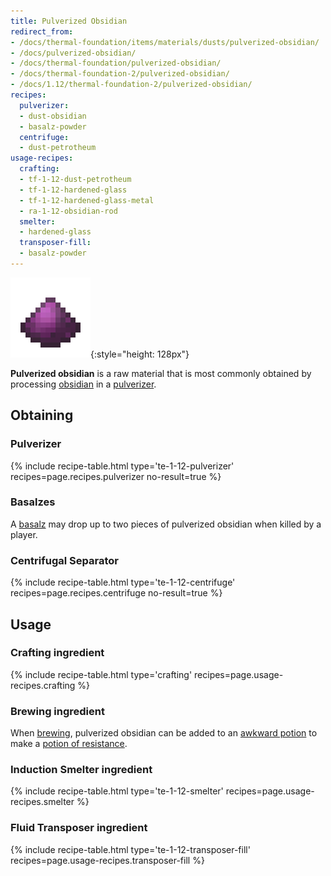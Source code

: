 ```yaml
---
title: Pulverized Obsidian
redirect_from:
- /docs/thermal-foundation/items/materials/dusts/pulverized-obsidian/
- /docs/pulverized-obsidian/
- /docs/thermal-foundation/pulverized-obsidian/
- /docs/thermal-foundation-2/pulverized-obsidian/
- /docs/1.12/thermal-foundation-2/pulverized-obsidian/
recipes:
  pulverizer:
  - dust-obsidian
  - basalz-powder
  centrifuge:
  - dust-petrotheum
usage-recipes:
  crafting:
  - tf-1-12-dust-petrotheum
  - tf-1-12-hardened-glass
  - tf-1-12-hardened-glass-metal
  - ra-1-12-obsidian-rod
  smelter:
  - hardened-glass
  transposer-fill:
  - basalz-powder
---
```


![Pulverized obsidian](/assets/images/thermal-foundation-2/dust-obsidian.png){:style="height: 128px"}


**Pulverized obsidian** is a raw material that is most commonly obtained by
processing [obsidian](https://minecraft.wiki/w/Obsidian) in a
[pulverizer](../../thermal-expansion/pulverizer/).


Obtaining
---------

### Pulverizer
{% include recipe-table.html type='te-1-12-pulverizer' recipes=page.recipes.pulverizer no-result=true %}

### Basalzes
A [basalz](../basalz/) may drop up to two pieces of pulverized obsidian when
killed by a player.

### Centrifugal Separator
{% include recipe-table.html type='te-1-12-centrifuge' recipes=page.recipes.centrifuge no-result=true %}


Usage
-----

### Crafting ingredient
{% include recipe-table.html type='crafting' recipes=page.usage-recipes.crafting %}

### Brewing ingredient
When [brewing](https://minecraft.wiki/w/Brewing), pulverized obsidian can
be added to an [awkward
potion](https://minecraft.wiki/w/Potion#Base_potions) to make a [potion
of resistance](../../cofh-core/potions/).

### Induction Smelter ingredient
{% include recipe-table.html type='te-1-12-smelter' recipes=page.usage-recipes.smelter %}

### Fluid Transposer ingredient
{% include recipe-table.html type='te-1-12-transposer-fill' recipes=page.usage-recipes.transposer-fill %}
